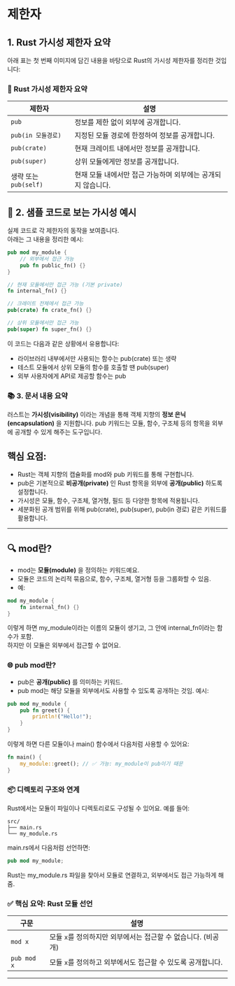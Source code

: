 # 제한자

## 1. Rust 가시성 제한자 요약
아래 표는 첫 번째 이미지에 담긴 내용을 바탕으로 Rust의 가시성 제한자를 정리한 것입니다:

### 📌 Rust 가시성 제한자 요약

| 제한자               | 설명                                                                 |
|----------------------|----------------------------------------------------------------------|
| `pub`                | 정보를 제한 없이 외부에 공개합니다.                                 |
| `pub(in 모듈경로)`   | 지정된 모듈 경로에 한정하여 정보를 공개합니다.                       |
| `pub(crate)`         | 현재 크레이트 내에서만 정보를 공개합니다.                            |
| `pub(super)`         | 상위 모듈에게만 정보를 공개합니다.                                   |
| 생략 또는 `pub(self)`| 현재 모듈 내에서만 접근 가능하며 외부에는 공개되지 않습니다.         |


## 🧪 2. 샘플 코드로 보는 가시성 예시 
실제 코드로 각 제한자의 동작을 보여줍니다.  
아래는 그 내용을 정리한 예시:
```rust
pub mod my_module {
    // 외부에서 접근 가능
    pub fn public_fn() {}
}

// 현재 모듈에서만 접근 가능 (기본 private)
fn internal_fn() {}

// 크레이트 전체에서 접근 가능
pub(crate) fn crate_fn() {}

// 상위 모듈에서만 접근 가능
pub(super) fn super_fn() {}
```

이 코드는 다음과 같은 상황에서 유용합니다:
- 라이브러리 내부에서만 사용되는 함수는 pub(crate) 또는 생략
- 테스트 모듈에서 상위 모듈의 함수를 호출할 땐 pub(super)
- 외부 사용자에게 API로 제공할 함수는 pub

### 📚 3. 문서 내용 요약
러스트는 **가시성(visibility)** 이라는 개념을 통해 객체 지향의 **정보 은닉(encapsulation)** 을 지원합니다.
pub 키워드는 모듈, 함수, 구조체 등의 항목을 외부에 공개할 수 있게 해주는 도구입니다.

## 핵심 요점:
- Rust는 객체 지향의 캡슐화를 mod와 pub 키워드를 통해 구현합니다.
- pub은 기본적으로 **비공개(private)** 인 Rust 항목을 외부에 **공개(public)** 하도록 설정합니다.
- 가시성은 모듈, 함수, 구조체, 열거형, 필드 등 다양한 항목에 적용됩니다.
- 세분화된 공개 범위를 위해 pub(crate), pub(super), pub(in 경로) 같은 키워드를 활용합니다.
---

## 🔍 mod란?
- mod는 **모듈(module)** 을 정의하는 키워드예요.
- 모듈은 코드의 논리적 묶음으로, 함수, 구조체, 열거형 등을 그룹화할 수 있음.
- 예:
```rust
mod my_module {
    fn internal_fn() {}
}
```

이렇게 하면 my_module이라는 이름의 모듈이 생기고, 그 안에 internal_fn이라는 함수가 포함.  
하지만 이 모듈은 외부에서 접근할 수 없어요.  

### 🌐 pub mod란?
- pub은 **공개(public)** 를 의미하는 키워드.
- pub mod는 해당 모듈을 외부에서도 사용할 수 있도록 공개하는 것임.
예시:
```rust
pub mod my_module {
    pub fn greet() {
        println!("Hello!");
    }
}
```

이렇게 하면 다른 모듈이나 main() 함수에서 다음처럼 사용할 수 있어요:
```rust
fn main() {
    my_module::greet(); // ✅ 가능: my_module이 pub이기 때문
}
```


### 📦 디렉토리 구조와 연계
Rust에서는 모듈이 파일이나 디렉토리로도 구성될 수 있어요. 예를 들어:
```
src/
├── main.rs
└── my_module.rs
```

main.rs에서 다음처럼 선언하면:
```rust
pub mod my_module;
```

Rust는 my_module.rs 파일을 찾아서 모듈로 연결하고, 외부에서도 접근 가능하게 해줌.


### ✅ 핵심 요약: Rust 모듈 선언

| 구문         | 설명                                                  |
|--------------|-------------------------------------------------------|
| `mod x`      | 모듈 `x`를 정의하지만 외부에서는 접근할 수 없습니다. (비공개) |
| `pub mod x`  | 모듈 `x`를 정의하고 외부에서도 접근할 수 있도록 공개합니다. |

---



